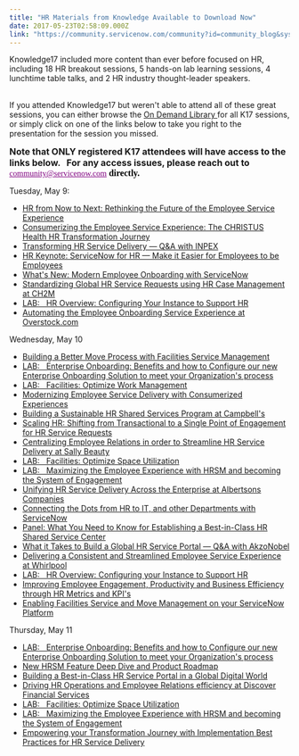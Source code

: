 ```yaml
---
title: "HR Materials from Knowledge Available to Download Now"
date: 2017-05-23T02:58:09.000Z
link: "https://community.servicenow.com/community?id=community_blog&sys_id=811eae2ddbd0dbc01dcaf3231f9619e3"
---
```

<p>Knowledge17 included more content than ever before focused on HR, including 18 HR breakout sessions, 5 hands-on lab learning sessions, 4 lunchtime table talks, and 2 HR industry thought-leader speakers.</p><p><br/>If you attended Knowledge17 but weren't able to attend all of these great sessions, you can either browse the <a title="" _jive_internal="true" href="/community?id=community_forum&sys_id=0d29d62ddbd897c068c1fb651f961955">On Demand Library </a>for all K17 sessions, or simply click on one of the links below to take you right to the presentation for the session you missed.</p><p></p><p><span style="font-size: 12pt;"><strong>Note that ONLY registered K17 attendees will have access to the links below.   For any access issues, please reach out to <span style="color: #000000; font-family: Calibri; font-style: normal; text-align: start; text-indent: 0px;"><span class="Apple-converted-space"></span></span><a title="mmunity@servicenow.com" href="mailto:community@servicenow.com" style="color: purple; text-decoration: underline; font-family: Calibri; font-size: 14.666666984558105px; font-style: normal; font-weight: normal; text-align: start; text-indent: 0px;">community@servicenow.com</a><span style="color: #000000; font-family: Calibri; font-style: normal; text-align: start; text-indent: 0px;"> directly.</span></strong></span></p><p></p><p>Tuesday, May 9:</p><ul style="list-style-type: disc;"><li><a title="" _jive_internal="true" href="/community?id=community_article&sys_id=b3ec22a5dbd0dbc01dcaf3231f9619ba">HR from Now to Next: Rethinking the Future of the Employee Service Experience</a></li><li><a title="" _jive_internal="true" href="/community?id=community_article&sys_id=4fcca265dbd0dbc01dcaf3231f9619c7">Consumerizing the Employee Service Experience: The CHRISTUS Health HR Transformation Journey</a></li><li><a title="" _jive_internal="true" href="/community?id=community_article&sys_id=80fc22a5dbd0dbc01dcaf3231f9619c3">Transforming HR Service Delivery — Q&amp;A with INPEX</a></li><li><a title="" _jive_internal="true" href="/community?id=community_article&sys_id=cd7c22e1dbd0dbc01dcaf3231f9619b8">HR Keynote: ServiceNow for HR — Make it Easier for Employees to be Employees</a></li><li><a title="" _jive_internal="true" href="/community?id=community_article&sys_id=bf6caea1dbd0dbc01dcaf3231f9619ed">What's New: Modern Employee Onboarding with ServiceNow</a></li><li><a title="" _jive_internal="true" href="/community?id=community_article&sys_id=4dcc2265dbd0dbc01dcaf3231f961906">Standardizing Global HR Service Requests using HR Case Management at CH2M</a></li><li><a title="" _jive_internal="true" href="/community?id=community_article&sys_id=34dc6665dbd0dbc01dcaf3231f96196a">LAB:   HR Overview: Configuring Your Instance to Support HR</a></li><li><a title="" _jive_internal="true" href="/community?id=community_article&sys_id=38dc6665dbd0dbc01dcaf3231f96191b">Automating the Employee Onboarding Service Experience at Overstock.com</a></li></ul><p></p><p>Wednesday, May 10</p><ul style="list-style-type: disc;"><li><a title="" _jive_internal="true" href="/community?id=community_article&sys_id=b64d6229dbd0dbc01dcaf3231f96198e">Building a Better Move Process with Facilities Service Management</a></li><li><a title="" _jive_internal="true" href="/community?id=community_article&sys_id=614cee61dbd0dbc01dcaf3231f96190a">LAB:   Enterprise Onboarding: Benefits and how to Configure our new Enterprise Onboarding Solution to meet your Organization's process</a></li><li><a title="" _jive_internal="true" href="/community?id=community_article&sys_id=7f2c2661dbd0dbc01dcaf3231f961999">LAB:   Facilities: Optimize Work Management</a></li><li><a title="" _jive_internal="true" href="/community?id=community_article&sys_id=821c6a21dbd0dbc01dcaf3231f9619d6">Modernizing Employee Service Delivery with Consumerized Experiences</a></li><li><a title="" _jive_internal="true" href="/community?id=community_article&sys_id=ff2c2661dbd0dbc01dcaf3231f9619a3">Building a Sustainable HR Shared Services Program at Campbell's</a></li><li><a title="" _jive_internal="true" href="/community?id=community_article&sys_id=54bc2a25dbd0dbc01dcaf3231f96197a">Scaling HR: Shifting from Transactional to a Single Point of Engagement for HR Service Requests</a></li><li><a title="" _jive_internal="true" href="/community?id=community_article&sys_id=bf4de229dbd0dbc01dcaf3231f96190b">Centralizing Employee Relations in order to Streamline HR Service Delivery at Sally Beauty</a></li><li><a title="" _jive_internal="true" href="/community?id=community_article&sys_id=d16daa29dbd0dbc01dcaf3231f9619d7">LAB:   Facilities: Optimize Space Utilization</a></li><li><a title="" _jive_internal="true" href="/community?id=community_article&sys_id=ed9c2ee1dbd0dbc01dcaf3231f9619a6">LAB:   Maximizing the Employee Experience with HRSM and becoming the System of Engagement</a></li><li><a title="" _jive_internal="true" href="/community?id=community_article&sys_id=841d6ea5dbd0dbc01dcaf3231f9619bc">Unifying HR Service Delivery Across the Enterprise at Albertsons Companies</a></li><li><a title="" _jive_internal="true" href="/community?id=community_article&sys_id=4c4d6ee5dbd0dbc01dcaf3231f961993">Connecting the Dots from HR to IT, and other Departments with ServiceNow</a></li><li><a title="" _jive_internal="true" href="/community?id=community_article&sys_id=34fc62a5dbd0dbc01dcaf3231f9619f3">Panel: What You Need to Know for Establishing a Best-in-Class HR Shared Service Center</a></li><li><a title="" _jive_internal="true" href="/community?id=community_article&sys_id=e27ca2e1dbd0dbc01dcaf3231f9619c9">What it Takes to Build a Global HR Service Portal — Q&amp;A with AkzoNobel</a></li><li><a title="" _jive_internal="true" href="/community?id=community_article&sys_id=eebc2e25dbd0dbc01dcaf3231f9619b2">Delivering a Consistent and Streamlined Employee Service Experience at Whirlpool</a></li><li><a title="" _jive_internal="true" href="/community?id=community_article&sys_id=34dc6665dbd0dbc01dcaf3231f96196a">LAB:   HR Overview: Configuring your Instance to Support HR</a></li><li><a title="" _jive_internal="true" href="/community?id=community_article&sys_id=391d22e5dbd0dbc01dcaf3231f961956">Improving Employee Engagement, Productivity and Business Efficiency through HR Metrics and KPI's</a></li><li><a title="" _jive_internal="true" href="/community?id=community_article&sys_id=734de229dbd0dbc01dcaf3231f961909">Enabling Facilities Service and Move Management on your ServiceNow Platform</a></li></ul><p></p><p>Thursday, May 11</p><ul style="list-style-type: disc;"><li><a title="" _jive_internal="true" href="/community?id=community_article&sys_id=614cee61dbd0dbc01dcaf3231f96190a">LAB:   Enterprise Onboarding: Benefits and how to Configure our new Enterprise Onboarding Solution to meet your Organization's process</a></li><li><a title="" _jive_internal="true" href="/community?id=community_article&sys_id=014deee5dbd0dbc01dcaf3231f961915">New HRSM Feature Deep Dive and Product Roadmap</a></li><li><a title="" _jive_internal="true" href="/community?id=community_article&sys_id=cd6daa29dbd0dbc01dcaf3231f961940">Building a Best-in-Class HR Service Portal in a Global Digital World</a></li><li><a title="" _jive_internal="true" href="/community?id=community_article&sys_id=f61cea21dbd0dbc01dcaf3231f96197d">Driving HR Operations and Employee Relations efficiency at Discover Financial Services</a></li><li><a title="" _jive_internal="true" href="/community?id=community_article&sys_id=d16daa29dbd0dbc01dcaf3231f9619d7">LAB:   Facilities: Optimize Space Utilization</a></li><li><a title="" _jive_internal="true" href="/community?id=community_article&sys_id=ed9c2ee1dbd0dbc01dcaf3231f9619a6">LAB:   Maximizing the Employee Experience with HRSM and becoming the System of Engagement</a></li><li><a title="" _jive_internal="true" href="/community?id=community_article&sys_id=c75de629dbd0dbc01dcaf3231f9619ae">Empowering your Transformation Journey with Implementation Best Practices for HR Service Delivery</a></li></ul>